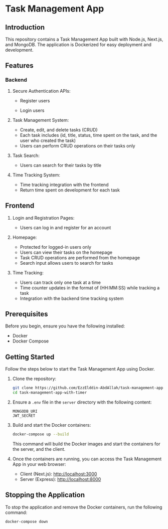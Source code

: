 # Task Management App

## Introduction

This repository contains a Task Management App built with Node.js, Next.js, and MongoDB. The application is Dockerized for easy deployment and development.

## Features

### Backend

1.  Secure Authentication APIs:

    - Register users

    - Login users

2.  Task Management System:

    - Create, edit, and delete tasks (CRUD)
    - Each task includes (id, title, status, time spent on the task, and the user who created the task)
    - Users can perform CRUD operations on their tasks only

3.  Task Search:

    - Users can search for their tasks by title

4.  Time Tracking System:

    - Time tracking integration with the frontend
    - Return time spent on development for each task

## Frontend

1. Login and Registration Pages:

   - Users can log in and register for an account

2. Homepage:

   - Protected for logged-in users only
   - Users can view their tasks on the homepage
   - Task CRUD operations are performed from the homepage
   - Search input allows users to search for tasks

3. Time Tracking:

   - Users can track only one task at a time
   - Time counter updates in the format of (HH:MM:SS) while tracking a task
   - Integration with the backend time tracking system

## Prerequisites

Before you begin, ensure you have the following installed:

- Docker
- Docker Compose

## Getting Started

Follow the steps below to start the Task Management App using Docker.

1. Clone the repository:

   ```bash
   git clone https://github.com/EzzElddin-AbdAllah/task-management-app-with-timer.git
   cd task-management-app-with-timer
   ```

2. Ensure a `.env` file in the `server` directory with the following content:

   ```env
   MONGODB_URI
   JWT_SECRET
   ```

3. Build and start the Docker containers:

   ```bash
   docker-compose up --build
   ```

   This command will build the Docker images and start the containers for the server, and the client.

4. Once the containers are running, you can access the Task Management App in your web browser:

   - Client (Next.js): [http://localhost:3000](http://localhost:3000)
   - Server (Express): [http://localhost:8000](http://localhost:8000)

## Stopping the Application

To stop the application and remove the Docker containers, run the following command:

```bash
docker-compose down
```
